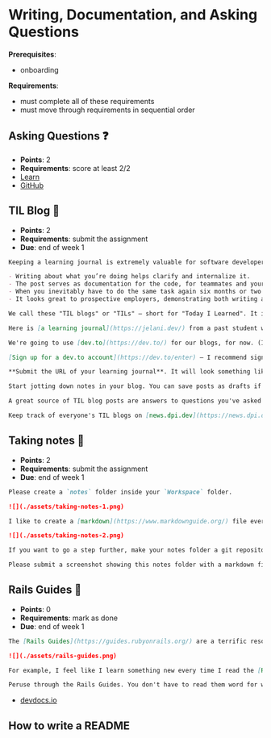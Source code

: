 # Writing, Documentation, and Asking Questions

**Prerequisites**:
- onboarding

**Requirements**:
- must complete all of these requirements
- must move through requirements in sequential order

<!-- TODO: overview -->

## Asking Questions ❓
- **Points**: 2
- **Requirements**: score at least 2/2
- [Learn](https://learn.firstdraft.com/lessons/305-asking-questions)
- [GitHub](https://github.com/appdev-lessons/asking-questions)

## TIL Blog 📝
- **Points**: 2
- **Requirements**: submit the assignment
- **Due**: end of week 1
```md
Keeping a learning journal is extremely valuable for software developers, for many reasons:

- Writing about what you’re doing helps clarify and internalize it.
- The post serves as documentation for the code, for teammates and your future self.
- When you inevitably have to do the same task again six months or two years later, you’ve written a cheat sheet for yourself.
- It looks great to prospective employers, demonstrating both writing and technical ability, among other things.

We call these "TIL blogs" or "TILs" — short for "Today I Learned". It isn't meant to be a blog where you're publishing brand new ideas that no one has ever thought of before — instead, they're just notes to your future self. (But I do learn about a lot of new stuff by reading students' TIL blogs, even after all these years.)

Here is [a learning journal](https://jelani.dev/) from a past student who went on to become an instructor himself, as a great example.

We're going to use [dev.to](https://dev.to/) for our blogs, for now. (In the future you can consider building your own blog — that would be a good exercise.)

[Sign up for a dev.to account](https://dev.to/enter) — I recommend signing in with GitHub so that you don't have to make up yet another password.

**Submit the URL of your learning journal**. It will look something like `https://dev.to/demostudent18`

Start jotting down notes in your blog. You can save posts as drafts if you're not ready to share them yet.

A great source of TIL blog posts are answers to questions you've asked and other discussions (your own or others). To really cement what you learned, re-write the answer to your question or discussion as a TIL post.

Keep track of everyone's TIL blogs on [news.dpi.dev](https://news.dpi.dev/). Someone else might have already written the answer to your question!
```

<!-- 
TODO: 
submit a TIL blog post assignment
- **Points**: 2
- **Requirements**: score at least 2/2 
-->

## Taking notes 📝
- **Points**: 2
- **Requirements**: submit the assignment
- **Due**: end of week 1
```md
Please create a `notes` folder inside your `Workspace` folder.

![](./assets/taking-notes-1.png)

I like to create a [markdown](https://www.markdownguide.org/) file every morning for all my notes. I usually track how I spend my time, meeting notes, links, and things I need to do that day. I encourage you to install [Visual Studio Code](https://code.visualstudio.com/) on your laptop for writing notes.

![](./assets/taking-notes-2.png)

If you want to go a step further, make your notes folder a git repository. That way you can push commits to a GitHub repository and share notes between multiple devices.

Please submit a screenshot showing this notes folder with a markdown file for todays notes.
```

## Rails Guides 🦮 <!-- TODO: make this a reading documentation assignment. link to the docs we should reference -->
- **Points**: 0
- **Requirements**: mark as done
- **Due**: end of week 1

```md
The [Rails Guides](https://guides.rubyonrails.org/) are a terrific resource, and you now have the vocabulary to understand the gist of most of them. Especially these:

![](./assets/rails-guides.png)

For example, I feel like I learn something new every time I read the [Routing Guide](https://guides.rubyonrails.org/routing.html)

Peruse through the Rails Guides. You don't have to read them word for word, but get a sense of what's in there so that it rings a bell when you run into a use case. Think of questions to discuss next time (or post them on Ask).
```

- [devdocs.io](https://devdocs.io/)
<!-- TODO: add api.rubyonrails.org docs -->

<!-- TODO: add a recommended newsletters assignment -->

## How to write a README <!-- TODO -->
